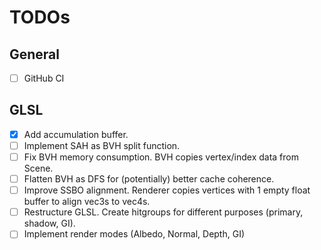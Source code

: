 # TODOs

## General
- [ ] GitHub CI

## GLSL
- [X] Add accumulation buffer.
- [ ] Implement SAH as BVH split function.
- [ ] Fix BVH memory consumption. BVH copies vertex/index data from Scene.
- [ ] Flatten BVH as DFS for (potentially) better cache coherence.
- [ ] Improve SSBO alignment. Renderer copies vertices with 1 empty float buffer to align vec3s to vec4s.
- [ ] Restructure GLSL. Create hitgroups for different purposes (primary, shadow, GI).
- [ ] Implement render modes (Albedo, Normal, Depth, GI)
